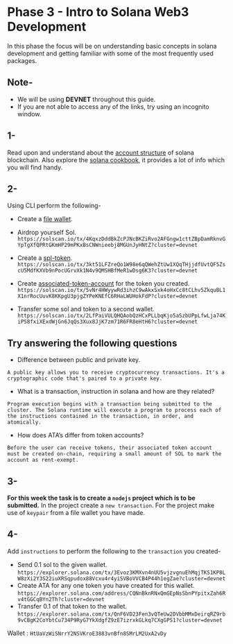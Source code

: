 # Phase 3 - Intro to Solana Web3 Development

In this phase the focus will be on understanding basic concepts in solana development and getting familiar with some of the most frequently used packages.

## Note-
* We will be using __DEVNET__ throughout this guide.
* If you are not able to access any of the links, try using an incognito window.

## 1-
Read upon and understand about the [account structure](https://medium.com/@lianxiongdi/a-deep-dive-into-solana-account-model-1-introduction-7b0408656593) of solana blockchain. Also explore the [solana cookbook](https://solanacookbook.com/#contributing), it provides a lot of info which you will find handy.

## 2-
Using CLI perform the following-
* Create a [file wallet](https://medium.com/@lianxiongdi/solana-development-1-basic-operation-of-solana-cli-dcf156137e6).
* Airdrop yourself Sol.
`https://solscan.io/tx/4KqxzDddBkZcPJNcBKZiRvo2AFGngw1cttZBpDamRknvGYpTgXfQPRtGKmHP29mPKxBsCNWnieebj8MGUnJyHNtZ?cluster=devnet`

* Create a [spl-token](https://medium.com/@lianxiongdi/a-deep-dive-into-solana-account-model-2-spl-token-d029d97aa6e0).
`https://solscan.io/tx/3kt51LFZreQo1W98e6qQWehZtUw1XQqTHjjdfUvtQF5ZscU5MdfKXVb9nPocUGrvXk1N4v9QMSHBfMeR1wDsg6K3?cluster=devnet`

* Create [associated-token-account](https://medium.com/@lianxiongdi/a-deep-dive-into-solana-account-model-3-associated-token-account-60a7655bec03) for the token you created.
`https://solscan.io/tx/5vNr4HWyywRd3ihzC9wAkxSxk4oHxCc8tCLhv5ZkquBL1X1nrRocUuvK8KKpgU3pjgZYPeKNEfC6RHaLWUHokFdP?cluster=devnet`

* Transfer some sol and token to a second wallet.
`https://solscan.io/tx/2LfPaiVULQHQAobQzHCxPLLbqKjo5aSzbUPpLfwLja74KiPS8fxiXExdWjGn6JqQs3Xux8JjK7zm71R6FR8eHtH6?cluster=devnet`

## Try answering the following questions
* Difference between public and private key.

`A public key allows you to receive cryptocurrency transactions. It's a cryptographic code that's paired to a private key.`

* What is a transaction, instruction in solana and how are they related?

`Program execution begins with a transaction being submitted to the cluster. The Solana runtime will execute a program to process each of the instructions contained in the transaction, in order, and atomically.`

* How does ATA’s differ from token accounts?

`Before the user can receive tokens, their associated token account must be created on-chain, requiring a small amount of SOL to mark the account as rent-exempt.`


## 3-
**For this week the task is to create a `nodejs` project which is to be submitted.**
In the project create a `new transaction`.
For the project make use of `keypair` from a file wallet you have made.

## 4-
Add `instructions` to perform the following to the `transaction` you created-

* Send 0.1 sol to the given wallet.
`https://explorer.solana.com/tx/3Evoz3KMXvn4nUU5vjzvgnuEhMqjTKS1KP8LW8zXi2Y3S22iuXRSqpudox88Vcxu4r4yiSVBoVVCB4P44h1egZae?cluster=devnet`
* Create ATA for any one token you have created for this wallet.
`https://explorer.solana.com/address/CQNnBknRNxQmGEpNsSbnPYpitxZah6Rv4tGGCqBYn2Th?cluster=devnet`
* Transfer 0.1 of that token to the wallet.
`https://explorer.solana.com/tx/QnF6VD23Fen3vQTeUw2DVbbMMxDeirqRZ9rb9vCBgK2CoYbtCu734P9RyG7YkXdgfZ9zE7izrxkGLkq7CXgGPS1?cluster=devnet`

Wallet : `HtUaVzWiSNrrY2NSVKroE3883vnBfn8SMrLM2UxA2vDy`
